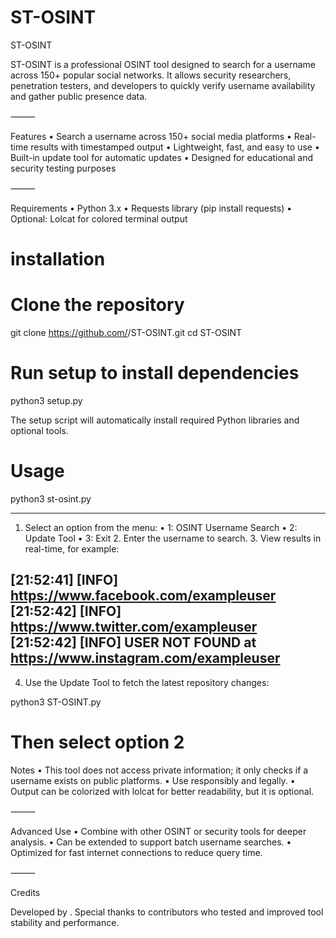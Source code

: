 # ST-OSINT

ST-OSINT

ST-OSINT is a professional OSINT tool designed to search for a username across 150+ popular social networks. It allows security researchers, penetration testers, and developers to quickly verify username availability and gather public presence data.

⸻

Features
	•	Search a username across 150+ social media platforms
	•	Real-time results with timestamped output
	•	Lightweight, fast, and easy to use
	•	Built-in update tool for automatic updates
	•	Designed for educational and security testing purposes

⸻

Requirements
	•	Python 3.x
	•	Requests library (pip install requests)
	•	Optional: Lolcat for colored terminal output

  # installation 

  # Clone the repository
git clone https://github.com/<k1i>/ST-OSINT.git
cd ST-OSINT

# Run setup to install dependencies
python3 setup.py

The setup script will automatically install required Python libraries and optional tools.

# Usage

python3 st-osint.py

-------------------

1.	Select an option from the menu:
	•	1: OSINT Username Search
	•	2: Update Tool
	•	3: Exit
	2.	Enter the username to search.
	3.	View results in real-time, for example:

 [21:52:41] [INFO] https://www.facebook.com/exampleuser
[21:52:42] [INFO] https://www.twitter.com/exampleuser
[21:52:42] [INFO] USER NOT FOUND at https://www.instagram.com/exampleuser
-------------------

4.	Use the Update Tool to fetch the latest repository changes:

python3 ST-OSINT.py
# Then select option 2


Notes
	•	This tool does not access private information; it only checks if a username exists on public platforms.
	•	Use responsibly and legally.
	•	Output can be colorized with lolcat for better readability, but it is optional.

⸻

Advanced Use
	•	Combine with other OSINT or security tools for deeper analysis.
	•	Can be extended to support batch username searches.
	•	Optimized for fast internet connections to reduce query time.

⸻

Credits

Developed by .
Special thanks to contributors who tested and improved tool stability and performance.
